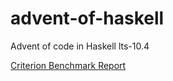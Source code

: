 # advent-of-haskell

Advent of code in Haskell lts-10.4

[Criterion Benchmark Report](./benchmarks/criterion-report-simple.html)
